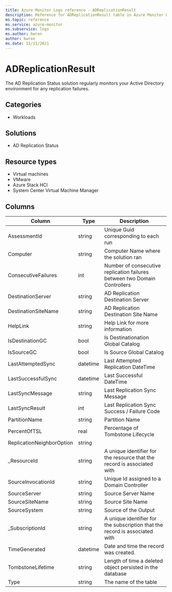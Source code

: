```yaml
---
title: Azure Monitor Logs reference - ADReplicationResult
description: Reference for ADReplicationResult table in Azure Monitor Logs.
ms.topic: reference
ms.service: azure-monitor
ms.subservice: logs
ms.author: bwren
author: bwren
ms.date: 11/11/2021
---
```


# ADReplicationResult

 The AD Replication Status solution regularly monitors your Active Directory environment for any replication failures.

## Categories

- Workloads
## Solutions

- AD Replication Status
## Resource types

- Virtual machines
- VMware
- Azure Stack HCI
- System Center Virtual Machine Manager




## Columns

| Column | Type | Description |
| --- | --- | --- |
| AssessmentId | string | Unique Guid corresponding to each run |
| Computer | string | Computer Name where the solution ran |
| ConsecutiveFailures | int | Number of consecutive replication failures between two Domain Controllers |
| DestinationServer | string | AD Replication Destination Server |
| DestinationSiteName | string | AD Replication Destination Site Name |
| HelpLink | string | Help Link for more information |
| IsDestinationGC | bool | Is Destinationation Global Catalog |
| IsSourceGC | bool | Is Source Global Catalog |
| LastAttemptedSync | datetime | Last Attempted Replication DateTime |
| LastSuccessfulSync | datetime | Last Successful DateTime |
| LastSyncMessage | string | Last Replication Sync Message |
| LastSyncResult | int | Last Replication Sync Success / Failure Code |
| PartitionName | string | Partition Name |
| PercentOfTSL | real | Percentage of Tombstone Lifecycle |
| ReplicationNeighborOption | string |  |
| _ResourceId | string | A unique identifier for the resource that the record is associated with |
| SourceInvocationId | string | Unique Id assigned to a Domain Controller |
| SourceServer | string | Source Server Name |
| SourceSiteName | string | Source Site Name |
| SourceSystem | string | Source of the Output |
| _SubscriptionId | string | A unique identifier for the subscription that the record is associated with |
| TimeGenerated | datetime | Date and time the record was created. |
| TombstoneLifetime | string | Length of time a deleted object persisted in the database |
| Type | string | The name of the table |

